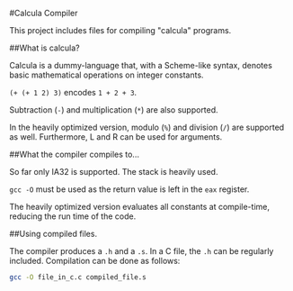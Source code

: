 #Calcula Compiler

This project includes files for compiling "calcula" programs.

##What is calcula?

Calcula is a dummy-language that, with a Scheme-like syntax, denotes basic mathematical operations on integer constants.

`(+ (+ 1 2) 3)` encodes `1 + 2 + 3`.

Subtraction (`-`) and multiplication (`*`) are also supported.

In the heavily optimized version, modulo (`%`) and division (`/`) are supported as well. Furthermore, L and R can be used for arguments.

##What the compiler compiles to...

So far only IA32 is supported. The stack is heavily used.

`gcc -O` must be used as the return value is left in the `eax` register.

The heavily optimized version evaluates all constants at compile-time, reducing the run time of the code.

##Using compiled files.

The compiler produces a `.h` and a `.s`. In a C file, the `.h` can be regularly included. Compilation can be done as follows:

```bash
gcc -O file_in_c.c compiled_file.s
```
